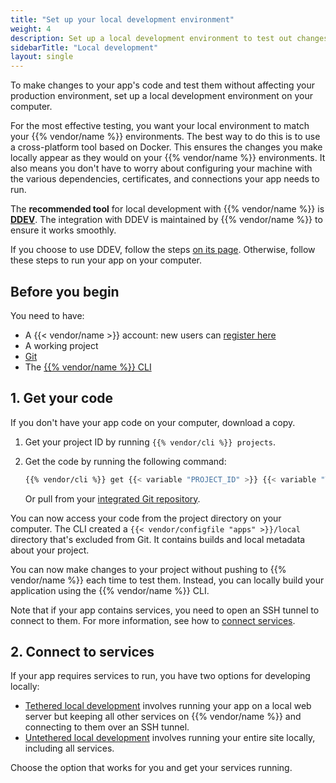 ```yaml
---
title: "Set up your local development environment"
weight: 4
description: Set up a local development environment to test out changes to your app's code.
sidebarTitle: "Local development"
layout: single
---
```


To make changes to your app's code and test them without affecting your production environment,
set up a local development environment on your computer.

For the most effective testing, you want your local environment to match your {{% vendor/name %}} environments.
The best way to do this is to use a cross-platform tool based on Docker.
This ensures the changes you make locally appear as they would on your {{% vendor/name %}} environments.
It also means you don't have to worry about configuring your machine with
the various dependencies, certificates, and connections your app needs to run.

The **recommended tool** for local development with {{% vendor/name %}} is **[DDEV](./ddev.md)**.
The integration with DDEV is maintained by {{% vendor/name %}} to ensure it works smoothly.

If you choose to use DDEV, follow the steps [on its page](./ddev.md). Otherwise, follow these steps to run your app on your computer.

## Before you begin

You need to have:

*   A {{< vendor/name >}} account:
    new users can [register here](https://upsun.com/register/)
*   A working project
*   [Git](https://git-scm.com/downloads)
*   The [{{% vendor/name %}} CLI](../../administration/cli/_index.md)

## 1. Get your code

If you don't have your app code on your computer, download a copy.

1.  Get your project ID by running `{{% vendor/cli %}} projects`.

2.  Get the code by running the following command:

    ```bash
    {{% vendor/cli %}} get {{< variable "PROJECT_ID" >}} {{< variable "TARGET_DIRECTORY_NAME" >}}
    ```

    Or pull from your [integrated Git repository](../../integrations/source/_index.md).

You can now access your code from the project directory on your computer.
The CLI created a `{{< vendor/configfile "apps" >}}/local` directory that's excluded from Git.
It contains builds and local metadata about your project.

You can now make changes to your project without pushing to {{% vendor/name %}} each time to test them.
Instead, you can locally build your application using the {{% vendor/name %}} CLI.

Note that if your app contains services, you need to open an SSH tunnel to connect to them.
For more information, see how to [connect services](../../add-services#2-connect-the-service).

## 2. Connect to services

If your app requires services to run, you have two options for developing locally:

*   [Tethered local development](./tethered.md) involves running your app on a local web server
    but keeping all other services on {{% vendor/name %}} and connecting to them over an SSH tunnel.
*   [Untethered local development](./untethered.md) involves running your entire site locally,
    including all services.

Choose the option that works for you and get your services running.
